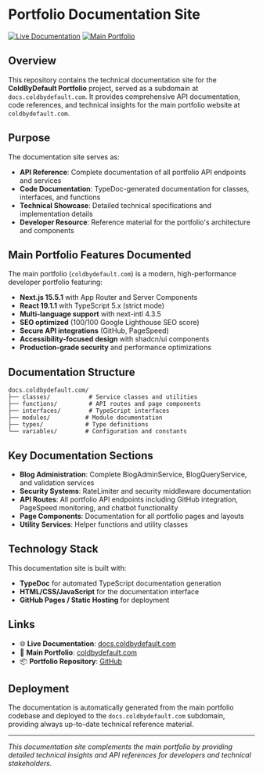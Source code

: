 # Portfolio Documentation Site

[![Live Documentation](https://img.shields.io/badge/Live-docs.coldbydefault.com-blue?style=for-the-badge)](https://docs.coldbydefault.com)
[![Main Portfolio](https://img.shields.io/badge/Portfolio-coldbydefault.com-green?style=for-the-badge)](https://coldbydefault.com)

## Overview

This repository contains the technical documentation site for the **ColdByDefault Portfolio** project, served as a subdomain at `docs.coldbydefault.com`. It provides comprehensive API documentation, code references, and technical insights for the main portfolio website at `coldbydefault.com`.

## Purpose

The documentation site serves as:

- **API Reference**: Complete documentation of all portfolio API endpoints and services
- **Code Documentation**: TypeDoc-generated documentation for classes, interfaces, and functions
- **Technical Showcase**: Detailed technical specifications and implementation details
- **Developer Resource**: Reference material for the portfolio's architecture and components

## Main Portfolio Features Documented

The main portfolio (`coldbydefault.com`) is a modern, high-performance developer portfolio featuring:

- **Next.js 15.5.1** with App Router and Server Components
- **React 19.1.1** with TypeScript 5.x (strict mode)
- **Multi-language support** with next-intl 4.3.5
- **SEO optimized** (100/100 Google Lighthouse SEO score)
- **Secure API integrations** (GitHub, PageSpeed)
- **Accessibility-focused design** with shadcn/ui components
- **Production-grade security** and performance optimizations

## Documentation Structure

```
docs.coldbydefault.com/
├── classes/           # Service classes and utilities
├── functions/         # API routes and page components
├── interfaces/        # TypeScript interfaces
├── modules/          # Module documentation
├── types/            # Type definitions
└── variables/        # Configuration and constants
```

## Key Documentation Sections

- **Blog Administration**: Complete BlogAdminService, BlogQueryService, and validation services
- **Security Systems**: RateLimiter and security middleware documentation
- **API Routes**: All portfolio API endpoints including GitHub integration, PageSpeed monitoring, and chatbot functionality
- **Page Components**: Documentation for all portfolio pages and layouts
- **Utility Services**: Helper functions and utility classes

## Technology Stack

This documentation site is built with:

- **TypeDoc** for automated TypeScript documentation generation
- **HTML/CSS/JavaScript** for the documentation interface
- **GitHub Pages / Static Hosting** for deployment

## Links

- 🌐 **Live Documentation**: [docs.coldbydefault.com](https://docs.coldbydefault.com)
- 🎨 **Main Portfolio**: [coldbydefault.com](https://coldbydefault.com)
- 📦 **Portfolio Repository**: [GitHub](https://github.com/ColdByDefault/portfolio)

## Deployment

The documentation is automatically generated from the main portfolio codebase and deployed to the `docs.coldbydefault.com` subdomain, providing always up-to-date technical reference material.

---

_This documentation site complements the main portfolio by providing detailed technical insights and API references for developers and technical stakeholders._
